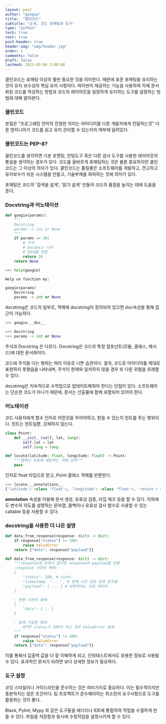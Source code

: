 ```yaml
---
layout: post
author: "googie"
title:  "클린코드"
subtitle: "소개, 코드 포매팅과 도구"
type: "python"
tech: true
text: true
post-header: true
header-img: "img/header.jpg"
order: 1
comments: false
draft: false
lastmod: 2023-03-04 2:00:00
---
```


클린코드는 포매팅 이상의 훨씬 중요한 것을 의미한다. 때문에 표준 포매팅을 유지하는 것이 유지 보수성의 핵심 유의 사항이다.
파이썬이 제공하는 기능을 사용하여 자체 문서화된 코드를 작성하는 방법과 코드의 레이아웃을 일정하게 유지하는 도구를 설정하는 방법에 대해 알아본다.

### 클린코드

본질은 "프로그래밍 언어의 진정한 의미는 아이디어를 다른 개발자에게 전달하는것"
다른 엔지니어가 코드를 읽고 유지 관리할 수 있는지의 여부에 달려있다.


### 클린코드는 PEP-8?

클린코드를 생각하면 기본 포맷팅, 린팅도구 혹은 다른 검사 도구를 사용한 레이아웃의 통일을 생각하는 경우가 있다. 코드를 올바르게 포매팅하는 것은 물론 중요하지만 클린코드는 그 이상의 의미가 있다.
클린코드는 품질좋은 소프트웨어를 개발하고, 견고하고 유지보수가 쉬운 시스템을 만들고, 기술부채를 회피하는 것에 의미가 있다.

포매팅은 코드의 '검색을 쉽게', '읽기 쉽게' 만들어 코드의 품질을 높이는 데에 도움을 준다.


### Docstring과 어노테이션

```python
def googie(params):
	"""
	Docstring
	params -> int or None
	"""
	if params == 30:
		# 주석
		# params는 나이
		# 20대를 반환
		return 20
	return None
```

```python
>>> help(googie)
```
```python
Help on function my:

googie(params)
	Docstring
	params -> int or None
```

docstring은 코드의 일부로, 객체에 docstring이 정의되어 있으면 doc속성을 통해 접근이 가능하다.
```python
>>> googie.__doc__
```
```python
>>> Docstring
>>> params -> int or None
```


주석과 Docstring 은 다르다.
Docstring은 코드의 특정 컴포넌트(모듈, 클래스, 메서드)에 대한 문서화이다.

코드에 주석을 다는 행위는 여러 이유로 나쁜 습관이다.
결국, 코드로 아이디어를 제대로 표현하지 못했음을 나타내며, 주석이 현재와 일치하지 않을 경우 또 다른 위험을 초래할 수 있다.

docstring은 지속적으로 수작업으로 업데이트해줘야 한다는 단점이 있다. 소프트웨어는 단순한 코드가 아니기 때문에, 문서는 산출물에 함께 포함되어 있어야 한다.


### 어노테이션

코드 사용자에게 함수 인자로 어떤것을 주어야하고, 받을 수 있는지 힌트를 주는 행위이다.
힌트는 힌트일뿐, 강제하지 않는다.

```python
class Point:
	def __init__(self, lat, long):
		self.lat = lat
		self.long = long

def locate(latitude: float, longitude: float) -> Point:
	"""맵에서 좌표에 해당하는 객체 검색"""
	pass
```
인자로 float 타입으로 받고, Point 클래스 객체를 반환한다.

```python
>>> locate.__annotations__
{'latitude': <class 'float'>, 'longitude': <class 'float'>, 'return': <class 'Point'>}
```

__annotation__ 속성을 이용해 문서 생성, 유효성 검증, 타입 체크 등을 할 수 있다. 이외에도 변수의 의도를 설명하는 문자열, 콜백이나 유효성 검사 함수로 사용할 수 있는 callable 등을 사용할 수 있다.


### docstring을 사용한 더 나은 설명

```python
def data_from_response(response: dict) -> dict:
	if response["status"] != 200:
		raise ValueError
	return {"data": response["payload"]}
```

```python
def data_from_response(response: dict) -> dict:
	"""response에 문제가 없다면 response의 payload를 반환
	-response 사전의 예제:
	{
		"status": 200, # <int>
		"timestamp: "....", # 현재 시간 ISO 포맷 문자열
		"payload": { ... } # 반환하려는 사전 데이터
	}

	- 반환 사전의 예제:
	{
		"data": { .. }
	}

	- 발생 가능한 예외:
		HTTP status가 200이 아닌 경우 ValueError 발생
	"""
	if response["status"] != 200:
		raise ValueError
	return {"data": response["payload"]}
```

이를 통해서 입출력 값을 더 잘 이해하게 되고, 단위테스트에서도 유용한 정보로 사용될 수 있다.
효과적인 문서가 되려면 보다 상세한 정보가 필요하다.


### 도구 설정

코딩 스타일이나 가이드라인을 준수하는 것은 여러가지로 중요하다. 이는 필수적이지만 충분하지는 않은 조건이다.
팀 프로젝트가 준수해야하는 최소한의 요구사항으로 도구를 활용하는 것이 좋다.

Black, Pylint, Mypy 와 같은 도구들을 에디터나 IDE에 통합하여 작업을 수월하게 만들 수 있다.
파일을 저장함과 동시에 수정작업을 설정시키게 할 수 있다.
